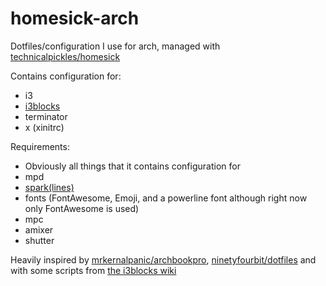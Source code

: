 homesick-arch
=============

Dotfiles/configuration I use for arch, managed with [technicalpickles/homesick](https://github.com/technicalpickles/homesick)

Contains configuration for:
- i3
- [i3blocks](https://github.com/vivien/i3blocks)
- terminator
- x (xinitrc)

Requirements:
- Obviously all things that it contains configuration for
- mpd
- [spark(lines)](https://github.com/holman/spark)
- fonts (FontAwesome, Emoji, and a powerline font although right now only FontAwesome is used)
- mpc
- amixer
- shutter
 
Heavily inspired by [mrkernalpanic/archbookpro](https://github.com/mrkernalpanic/archbook-pro), [ninetyfourbit/dotfiles](https://github.com/ninetyfourbit/dotfiles) and with some scripts from [the i3blocks wiki](https://github.com/vivien/i3blocks/wiki/Blocklets)
